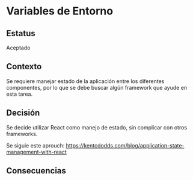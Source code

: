 # Variables de Entorno

## Estatus

Aceptado

## Contexto

Se requiere manejar estado de la aplicación entre los diferentes componentes, por lo que se debe buscar algún framework que ayude en esta tarea.

## Decisión

Se decide utilizar React como manejo de estado, sin complicar con otros frameworks.

Se siguie este aprouch:
https://kentcdodds.com/blog/application-state-management-with-react

## Consecuencias
